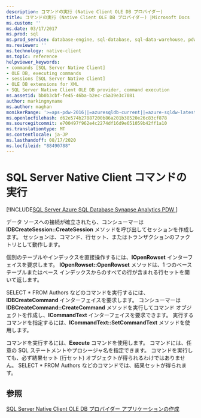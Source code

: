 ```yaml
---
description: コマンドの実行 (Native Client OLE DB プロバイダー)
title: コマンドの実行 (Native Client OLE DB プロバイダー) |Microsoft Docs
ms.custom: ''
ms.date: 03/17/2017
ms.prod: sql
ms.prod_service: database-engine, sql-database, sql-data-warehouse, pdw
ms.reviewer: ''
ms.technology: native-client
ms.topic: reference
helpviewer_keywords:
- commands [SQL Server Native Client]
- OLE DB, executing commands
- sessions [SQL Server Native Client]
- OLE DB extensions for XML
- SQL Server Native Client OLE DB provider, command execution
ms.assetid: bb0b3cbf-fe45-46ba-b2ec-c5a39e3c7081
author: markingmyname
ms.author: maghan
monikerRange: '>=aps-pdw-2016||=azuresqldb-current||=azure-sqldw-latest||>=sql-server-2016||=sqlallproducts-allversions||>=sql-server-linux-2017||=azuresqldb-mi-current'
ms.openlocfilehash: d62e574b27887200b86a201b38520e26c83cf878
ms.sourcegitcommit: e700497f962e4c2274df16d9e651059b42ff1a10
ms.translationtype: MT
ms.contentlocale: ja-JP
ms.lasthandoff: 08/17/2020
ms.locfileid: "88490788"
---
```

# <a name="executing-a-sql-server-native-client-command"></a>SQL Server Native Client コマンドの実行
[!INCLUDE[SQL Server Azure SQL Database Synapse Analytics PDW ](../../includes/applies-to-version/sql-asdb-asdbmi-asa-pdw.md)]

  データ ソースへの接続が確立されたら、コンシューマーは **IDBCreateSession::CreateSession** メソッドを呼び出してセッションを作成します。 セッションは、コマンド、行セット、またはトランザクションのファクトリとして動作します。  
  
 個別のテーブルやインデックスを直接操作するには、**IOpenRowset** インターフェイスを要求します。 **IOpenRowset::OpenRowset** メソッドは、1 つのベース テーブルまたはベース インデックスからのすべての行が含まれる行セットを開いて返します。  
  
 SELECT \* FROM Authors などのコマンドを実行するには、**IDBCreateCommand** インターフェイスを要求します。 コンシューマーは **IDBCreateCommand::CreateCommand** メソッドを実行してコマンド オブジェクトを作成し、**ICommandText** インターフェイスを要求できます。 実行するコマンドを指定するには、**ICommandText::SetCommandText** メソッドを使用します。  
  
 コマンドを実行するには、**Execute** コマンドを使用します。 コマンドには、任意の SQL ステートメントやプロシージャ名を指定できます。 コマンドを実行しても、必ず結果セット (行セット) オブジェクトが得られるわけではありません。 SELECT * FROM Authors などのコマンドでは、結果セットが得られます。  
  
## <a name="see-also"></a>参照  
 [SQL Server Native Client OLE DB プロバイダー アプリケーションの作成](../../relational-databases/native-client-ole-db-provider/creating-a-sql-server-native-client-ole-db-provider-application.md)  
  
  
